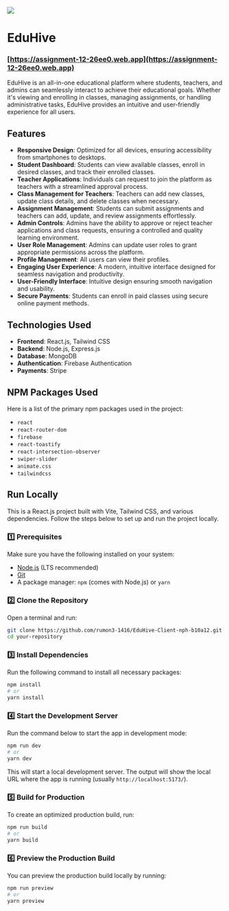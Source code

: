 [<img src='https://raw.githubusercontent.com/rumon3-1416/Portfolio/refs/heads/main/src/assets/images/eduhive1.png'>](https://github.com/rumon3-1416/)

# EduHive

### [https://assignment-12-26ee0.web.app](https://assignment-12-26ee0.web.app)

EduHive is an all-in-one educational platform where students, teachers, and admins can seamlessly interact to achieve their educational goals. Whether it's viewing and enrolling in classes, managing assignments, or handling administrative tasks, EduHive provides an intuitive and user-friendly experience for all users.

## Features

- **Responsive Design**: Optimized for all devices, ensuring accessibility from smartphones to desktops.
- **Student Dashboard**: Students can view available classes, enroll in desired classes, and track their enrolled classes.
- **Teacher Applications**: Individuals can request to join the platform as teachers with a streamlined approval process.
- **Class Management for Teachers**: Teachers can add new classes, update class details, and delete classes when necessary.
- **Assignment Management**: Students can submit assignments and teachers can add, update, and review assignments effortlessly.
- **Admin Controls**: Admins have the ability to approve or reject teacher applications and class requests, ensuring a controlled and quality learning environment.
- **User Role Management**: Admins can update user roles to grant appropriate permissions across the platform.
- **Profile Management**: All users can view their profiles.
- **Engaging User Experience**: A modern, intuitive interface designed for seamless navigation and productivity.
- **User-Friendly Interface**: Intuitive design ensuring smooth navigation and usability.
- **Secure Payments**: Students can enroll in paid classes using secure online payment methods.

## Technologies Used

- **Frontend**: React.js, Tailwind CSS
- **Backend**: Node.js, Express.js
- **Database**: MongoDB
- **Authentication**: Firebase Authentication
- **Payments**: Stripe

## NPM Packages Used

Here is a list of the primary npm packages used in the project:

- `react`
- `react-router-dom`
- `firebase`
- `react-toastify`
- `react-intersection-observer`
- `swiper-slider`
- `animate.css`
- `tailwindcss`

## Run Locally

This is a React.js project built with Vite, Tailwind CSS, and various dependencies. Follow the steps below to set up and run the project locally.

### 1️⃣ Prerequisites
Make sure you have the following installed on your system:

- [Node.js](https://nodejs.org/) (LTS recommended)
- [Git](https://git-scm.com/)
- A package manager: `npm` (comes with Node.js) or `yarn`

### 2️⃣ Clone the Repository
Open a terminal and run:

```bash
git clone https://github.com/rumon3-1416/EduHive-Client-nph-b10a12.git
cd your-repository
```

### 3️⃣ Install Dependencies
Run the following command to install all necessary packages:

```bash
npm install
# or
yarn install
```

### 4️⃣ Start the Development Server
Run the command below to start the app in development mode:

```bash
npm run dev
# or
yarn dev
```

This will start a local development server. The output will show the local URL where the app is running (usually `http://localhost:5173/`).

### 5️⃣ Build for Production
To create an optimized production build, run:

```bash
npm run build
# or
yarn build
```

### 6️⃣ Preview the Production Build
You can preview the production build locally by running:

```bash
npm run preview
# or
yarn preview
```
